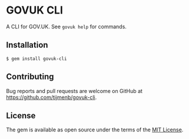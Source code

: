 # GOVUK CLI

A CLI for GOV.UK. See `govuk help` for commands.

## Installation

```
$ gem install govuk-cli
```

## Contributing

Bug reports and pull requests are welcome on GitHub at https://github.com/tijmenb/govuk-cli.

## License

The gem is available as open source under the terms of the [MIT License](http://opensource.org/licenses/MIT).
